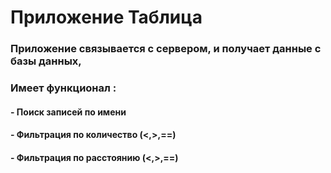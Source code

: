 # Приложение Таблица
### Приложение связывается с сервером, и получает данные с базы данных,
### Имеет функционал :
#### - Поиск записей по имени 
#### - Фильтрация по количество (<,>,==)
#### - Фильтрация по расстоянию (<,>,==)

